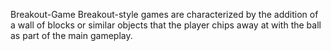 Breakout-Game
Breakout-style games are characterized by the addition of a wall of blocks or similar objects that the player chips away at with the ball as part of the main gameplay.
